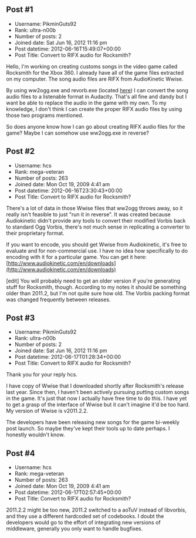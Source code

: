## Post #1
- Username: PikminGuts92
- Rank: ultra-n00b
- Number of posts: 2
- Joined date: Sat Jun 16, 2012 11:16 pm
- Post datetime: 2012-06-16T15:49:07+00:00
- Post Title: Convert to RIFX audio for Rocksmith?

Hello, I'm working on creating customs songs in the video game called Rocksmith for the Xbox 360. I already have all of the game files extracted on my computer. The song audio files are RIFX from AudioKinetic Wwise.

By using ww2ogg.exe and revorb.exe (located [here](http://hcs64.com/vgm_ripping.html)) I can convert the song audio files to a listenable format in Audacity. That's all fine and dandy but I want be able to replace the audio in the game with my own. To my knowledge, I don't think I can create the proper RIFX audio files by using those two programs mentioned.

So does anyone know how I can go about creating RIFX audio files for the game? Maybe I can somehow use ww2ogg.exe in reverse?
## Post #2
- Username: hcs
- Rank: mega-veteran
- Number of posts: 263
- Joined date: Mon Oct 19, 2009 4:41 am
- Post datetime: 2012-06-16T23:30:43+00:00
- Post Title: Convert to RIFX audio for Rocksmith?

There's a lot of data in those Wwise files that ww2ogg throws away, so it really isn't feasible to just "run it in reverse".  It was created because Audiokinetic didn't provide any tools to convert their modified Vorbis back to standard Ogg Vorbis, there's not much sense in replicating a converter to their proprietary format.

If you want to encode, you should get Wwise from Audiokinetic, it's free to evaluate and for non-commercial use.  I have no idea how specifically to do encoding with it for a particular game.  You can get it here: [http://www.audiokinetic.com/en/downloads](http://www.audiokinetic.com/en/downloads)

[edit]
You will probably need to get an older version if you're generating stuff for Rocksmith, though.  According to my notes it should be something older than 2011.2, but I'm not quite sure how old.  The Vorbis packing format was changed frequently between releases.
## Post #3
- Username: PikminGuts92
- Rank: ultra-n00b
- Number of posts: 2
- Joined date: Sat Jun 16, 2012 11:16 pm
- Post datetime: 2012-06-17T01:28:34+00:00
- Post Title: Convert to RIFX audio for Rocksmith?

Thank you for your reply hcs.   

I have copy of Wwise that I downloaded shortly after Rocksmith's release last year. Since then, I haven't been actively pursuing putting custom songs in the game. It's just that now I actually have free time to do this. I have yet to get a grasp of the interface of Wwise but it can't imagine it'd be too hard. My version of Wwise is v2011.2.2.

The developers have been releasing new songs for the game bi-weekly post launch. So maybe they've kept their tools up to date perhaps. I honestly wouldn't know.
## Post #4
- Username: hcs
- Rank: mega-veteran
- Number of posts: 263
- Joined date: Mon Oct 19, 2009 4:41 am
- Post datetime: 2012-06-17T02:57:45+00:00
- Post Title: Convert to RIFX audio for Rocksmith?

2011.2.2 might be too new, 2011.2 switched to a aoTuV instead of libvorbis, and they use a different hardcoded set of codebooks.  I doubt the developers would go to the effort of integrating new versions of middleware, generally you only want to handle bugfixes.

